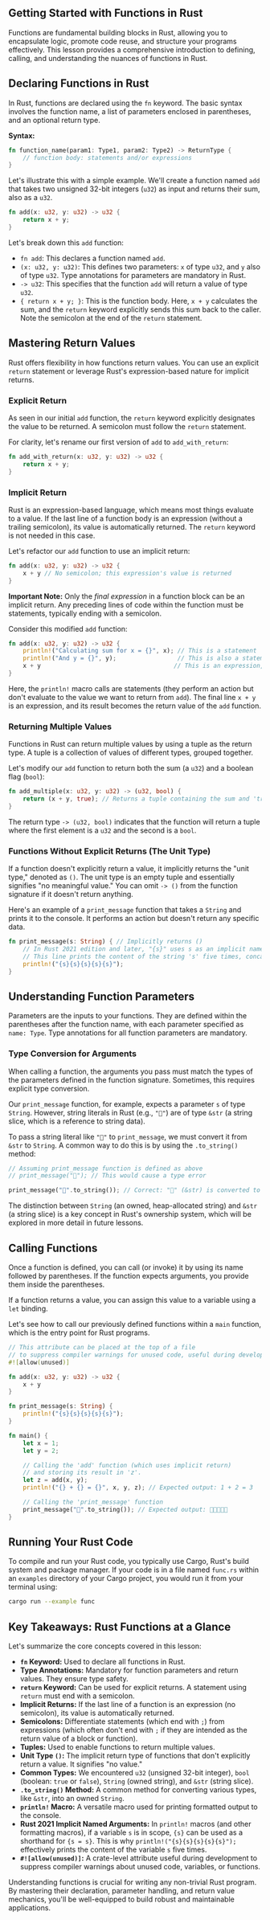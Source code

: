 ## Getting Started with Functions in Rust

Functions are fundamental building blocks in Rust, allowing you to encapsulate logic, promote code reuse, and structure your programs effectively. This lesson provides a comprehensive introduction to defining, calling, and understanding the nuances of functions in Rust.

## Declaring Functions in Rust

In Rust, functions are declared using the `fn` keyword. The basic syntax involves the function name, a list of parameters enclosed in parentheses, and an optional return type.

**Syntax:**

```rust
fn function_name(param1: Type1, param2: Type2) -> ReturnType {
    // function body: statements and/or expressions
}
```

Let's illustrate this with a simple example. We'll create a function named `add` that takes two unsigned 32-bit integers (`u32`) as input and returns their sum, also as a `u32`.

```rust
fn add(x: u32, y: u32) -> u32 {
    return x + y;
}
```

Let's break down this `add` function:
*   `fn add`: This declares a function named `add`.
*   `(x: u32, y: u32)`: This defines two parameters: `x` of type `u32`, and `y` also of type `u32`. Type annotations for parameters are mandatory in Rust.
*   `-> u32`: This specifies that the function `add` will return a value of type `u32`.
*   `{ return x + y; }`: This is the function body. Here, `x + y` calculates the sum, and the `return` keyword explicitly sends this sum back to the caller. Note the semicolon at the end of the `return` statement.

## Mastering Return Values

Rust offers flexibility in how functions return values. You can use an explicit `return` statement or leverage Rust's expression-based nature for implicit returns.

### Explicit Return

As seen in our initial `add` function, the `return` keyword explicitly designates the value to be returned. A semicolon must follow the `return` statement.

For clarity, let's rename our first version of `add` to `add_with_return`:

```rust
fn add_with_return(x: u32, y: u32) -> u32 {
    return x + y;
}
```

### Implicit Return

Rust is an expression-based language, which means most things evaluate to a value. If the last line of a function body is an expression (without a trailing semicolon), its value is automatically returned. The `return` keyword is not needed in this case.

Let's refactor our `add` function to use an implicit return:

```rust
fn add(x: u32, y: u32) -> u32 {
    x + y // No semicolon; this expression's value is returned
}
```

**Important Note:** Only the *final expression* in a function block can be an implicit return. Any preceding lines of code within the function must be statements, typically ending with a semicolon.

Consider this modified `add` function:

```rust
fn add(x: u32, y: u32) -> u32 {
    println!("Calculating sum for x = {}", x); // This is a statement
    println!("And y = {}", y);                 // This is also a statement
    x + y                                     // This is an expression, its value is returned
}
```
Here, the `println!` macro calls are statements (they perform an action but don't evaluate to the value we want to return from `add`). The final line `x + y` is an expression, and its result becomes the return value of the `add` function.

### Returning Multiple Values

Functions in Rust can return multiple values by using a tuple as the return type. A tuple is a collection of values of different types, grouped together.

Let's modify our `add` function to return both the sum (a `u32`) and a boolean flag (`bool`):

```rust
fn add_multiple(x: u32, y: u32) -> (u32, bool) {
    return (x + y, true); // Returns a tuple containing the sum and 'true'
}
```
The return type `-> (u32, bool)` indicates that the function will return a tuple where the first element is a `u32` and the second is a `bool`.

### Functions Without Explicit Returns (The Unit Type)

If a function doesn't explicitly return a value, it implicitly returns the "unit type," denoted as `()`. The unit type is an empty tuple and essentially signifies "no meaningful value." You can omit `-> ()` from the function signature if it doesn't return anything.

Here's an example of a `print_message` function that takes a `String` and prints it to the console. It performs an action but doesn't return any specific data.

```rust
fn print_message(s: String) { // Implicitly returns ()
    // In Rust 2021 edition and later, "{s}" uses s as an implicit named argument.
    // This line prints the content of the string 's' five times, concatenated.
    println!("{s}{s}{s}{s}{s}");
}
```

## Understanding Function Parameters

Parameters are the inputs to your functions. They are defined within the parentheses after the function name, with each parameter specified as `name: Type`. Type annotations for all function parameters are mandatory.

### Type Conversion for Arguments

When calling a function, the arguments you pass must match the types of the parameters defined in the function signature. Sometimes, this requires explicit type conversion.

Our `print_message` function, for example, expects a parameter `s` of type `String`. However, string literals in Rust (e.g., `"🐸"`) are of type `&str` (a string slice, which is a reference to string data).

To pass a string literal like `"🐸"` to `print_message`, we must convert it from `&str` to `String`. A common way to do this is by using the `.to_string()` method:

```rust
// Assuming print_message function is defined as above
// print_message("🐸"); // This would cause a type error

print_message("🐸".to_string()); // Correct: "🐸" (&str) is converted to String
```
The distinction between `String` (an owned, heap-allocated string) and `&str` (a string slice) is a key concept in Rust's ownership system, which will be explored in more detail in future lessons.

## Calling Functions

Once a function is defined, you can call (or invoke) it by using its name followed by parentheses. If the function expects arguments, you provide them inside the parentheses.

If a function returns a value, you can assign this value to a variable using a `let` binding.

Let's see how to call our previously defined functions within a `main` function, which is the entry point for Rust programs.

```rust
// This attribute can be placed at the top of a file
// to suppress compiler warnings for unused code, useful during development.
#![allow(unused)]

fn add(x: u32, y: u32) -> u32 {
    x + y
}

fn print_message(s: String) {
    println!("{s}{s}{s}{s}{s}");
}

fn main() {
    let x = 1;
    let y = 2;

    // Calling the 'add' function (which uses implicit return)
    // and storing its result in 'z'.
    let z = add(x, y);
    println!("{} + {} = {}", x, y, z); // Expected output: 1 + 2 = 3

    // Calling the 'print_message' function
    print_message("🐸".to_string()); // Expected output: 🐸🐸🐸🐸🐸
}
```

## Running Your Rust Code

To compile and run your Rust code, you typically use Cargo, Rust's build system and package manager. If your code is in a file named `func.rs` within an `examples` directory of your Cargo project, you would run it from your terminal using:

```bash
cargo run --example func
```

## Key Takeaways: Rust Functions at a Glance

Let's summarize the core concepts covered in this lesson:

*   **`fn` Keyword:** Used to declare all functions in Rust.
*   **Type Annotations:** Mandatory for function parameters and return values. They ensure type safety.
*   **`return` Keyword:** Can be used for explicit returns. A statement using `return` must end with a semicolon.
*   **Implicit Returns:** If the last line of a function is an expression (no semicolon), its value is automatically returned.
*   **Semicolons:** Differentiate statements (which end with `;`) from expressions (which often don't end with `;` if they are intended as the return value of a block or function).
*   **Tuples:** Used to enable functions to return multiple values.
*   **Unit Type `()`:** The implicit return type of functions that don't explicitly return a value. It signifies "no value."
*   **Common Types:** We encountered `u32` (unsigned 32-bit integer), `bool` (boolean: `true` or `false`), `String` (owned string), and `&str` (string slice).
*   **`.to_string()` Method:** A common method for converting various types, like `&str`, into an owned `String`.
*   **`println!` Macro:** A versatile macro used for printing formatted output to the console.
*   **Rust 2021 Implicit Named Arguments:** In `println!` macros (and other formatting macros), if a variable `s` is in scope, `{s}` can be used as a shorthand for `{s = s}`. This is why `println!("{s}{s}{s}{s}{s}");` effectively prints the content of the variable `s` five times.
*   **`#![allow(unused)]`:** A crate-level attribute useful during development to suppress compiler warnings about unused code, variables, or functions.

Understanding functions is crucial for writing any non-trivial Rust program. By mastering their declaration, parameter handling, and return value mechanics, you'll be well-equipped to build robust and maintainable applications.